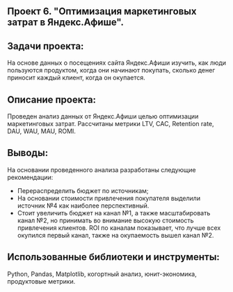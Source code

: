 ## Проект 6. "Оптимизация маркетинговых затрат в Яндекс.Афише".

## Задачи проекта:
На основе данных о посещениях сайта Яндекс.Афиши изучить, как люди пользуются продуктом, когда они начинают покупать, сколько денег приносит каждый клиент, когда он окупается.


## Описание проекта:
Проведен анализ данных от Яндекс.Афиши целью оптимизации маркетинговых затрат. Рассчитаны метрики LTV, CAC, Retention rate, DAU, WAU, MAU, ROMI.

## Выводы:
На основании проведенного анализа разработаны следующие рекомендации:
* Перераспределить бюджет по источникам;
* На основании стоимости привлечения покупателя выделили источник №4 как наиболее перспективный.
* Стоит увеличить бюджет на канал №1, а также масштабировать канал №2, но принимать во внимание высокую стоимость привлечения клиентов. ROI по каналам показывает, что лучше всех окупился первый канал, также на окупаемость вышел канал №2.

## Использованные библиотеки и инструменты:
Python, Pandas, Matplotlib, когортный анализ, юнит-экономика, продуктовые метрики.
